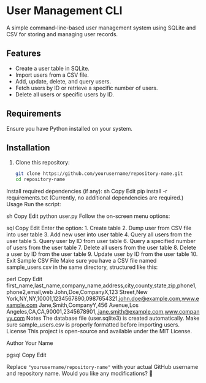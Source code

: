 # User Management CLI

A simple command-line-based user management system using SQLite and CSV for storing and managing user records.

## Features
- Create a user table in SQLite.
- Import users from a CSV file.
- Add, update, delete, and query users.
- Fetch users by ID or retrieve a specific number of users.
- Delete all users or specific users by ID.

## Requirements
Ensure you have Python installed on your system.

## Installation
1. Clone this repository:
   ```sh
   git clone https://github.com/yourusername/repository-name.git
   cd repository-name
Install required dependencies (if any):
sh
Copy
Edit
pip install -r requirements.txt
(Currently, no additional dependencies are required.)
Usage
Run the script:

sh
Copy
Edit
python user.py
Follow the on-screen menu options:

sql
Copy
Edit
Enter the option:
    1. Create table
    2. Dump user from CSV file into user table
    3. Add new user into user table
    4. Query all users from the user table
    5. Query user by ID from user table
    6. Query a specified number of users from the user table
    7. Delete all users from the user table
    8. Delete a user by ID from the user table
    9. Update user by ID from the user table
    10. Exit
Sample CSV File
Make sure you have a CSV file named sample_users.csv in the same directory, structured like this:

perl
Copy
Edit
first_name,last_name,company_name,address,city,county,state,zip,phone1,phone2,email,web
John,Doe,CompanyX,123 Street,New York,NY,NY,10001,1234567890,0987654321,john.doe@example.com,www.example.com
Jane,Smith,CompanyY,456 Avenue,Los Angeles,CA,CA,90001,2345678901,,jane.smith@example.com,www.companyy.com
Notes
The database file (user.sqlite3) is created automatically.
Make sure sample_users.csv is properly formatted before importing users.
License
This project is open-source and available under the MIT License.

Author
Your Name

pgsql
Copy
Edit

Replace `"yourusername/repository-name"` with your actual GitHub username and repository name. Would you like any modifications? 🚀